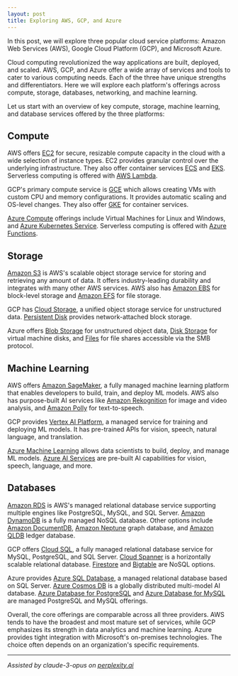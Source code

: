 ```yaml
---
layout: post
title: Exploring AWS, GCP, and Azure
---
```


In this post, we will explore three popular cloud service platforms: Amazon Web Services (AWS), Google Cloud Platform (GCP), and Microsoft Azure.

Cloud computing revolutionized the way applications are built, deployed, and scaled. AWS, GCP, and Azure offer a wide array of services and tools to cater to various computing needs. Each of the three have unique strengths and differentiators. Here we will explore each platform's offerings across compute, storage, databases, networking, and machine learning.

Let us start with an overview of key compute, storage, machine learning, and database services offered by the three platforms:

## Compute

AWS offers [EC2](https://aws.amazon.com/ec2/) for secure, resizable compute capacity in the cloud with a wide selection of instance types. EC2 provides granular control over the underlying infrastructure. They also offer container services [ECS](https://aws.amazon.com/ecs/) and [EKS](https://aws.amazon.com/eks/). Serverless computing is offered with [AWS Lambda](https://aws.amazon.com/lambda/).

GCP's primary compute service is [GCE](https://cloud.google.com/products/compute?hl=en) which allows creating VMs with custom CPU and memory configurations. It provides automatic scaling and OS-level changes. They also offer [GKE](https://cloud.google.com/kubernetes-engine?hl=en) for container services.

[Azure Compute](https://azure.microsoft.com/en-gb/products/category/compute) offerings include Virtual Machines for Linux and Windows, and [Azure Kubernetes Service](https://azure.microsoft.com/en-gb/products/kubernetes-service). Serverless computing is offered with [Azure Functions](https://azure.microsoft.com/en-gb/products/functions).

## Storage

[Amazon S3](https://aws.amazon.com/s3/) is AWS's scalable object storage service for storing and retrieving any amount of data. It offers industry-leading durability and integrates with many other AWS services. AWS also has [Amazon EBS](https://aws.amazon.com/ebs/) for block-level storage and [Amazon EFS](https://aws.amazon.com/efs/) for file storage.

GCP has [Cloud Storage](https://cloud.google.com/storage?hl=en), a unified object storage service for unstructured data. [Persistent Disk](https://cloud.google.com/persistent-disk?hl=en) provides network-attached block storage.

Azure offers [Blob Storage](https://azure.microsoft.com/en-gb/products/storage/blobs) for unstructured object data, [Disk Storage](https://azure.microsoft.com/en-gb/products/storage/disks) for virtual machine disks, and [Files](https://azure.microsoft.com/en-gb/products/storage/files) for file shares accessible via the SMB protocol.

## Machine Learning

AWS offers [Amazon SageMaker](https://aws.amazon.com/sagemaker/), a fully managed machine learning platform that enables developers to build, train, and deploy ML models. AWS also has purpose-built AI services like [Amazon Rekognition](https://aws.amazon.com/rekognition/) for image and video analysis, and [Amazon Polly](https://aws.amazon.com/polly/) for text-to-speech.

GCP provides [Vertex AI Platform](https://cloud.google.com/vertex-ai?hl=en), a managed service for training and deploying ML models. It has pre-trained APIs for vision, speech, natural language, and translation.

[Azure Machine Learning](https://azure.microsoft.com/en-gb/products/machine-learning) allows data scientists to build, deploy, and manage ML models. [Azure AI Services](https://azure.microsoft.com/en-us/products/ai-services) are pre-built AI capabilities for vision, speech, language, and more.

## Databases

[Amazon RDS](https://aws.amazon.com/rds/) is AWS's managed relational database service supporting multiple engines like PostgreSQL, MySQL, and SQL Server. [Amazon DynamoDB](https://aws.amazon.com/dynamodb/) is a fully managed NoSQL database. Other options include [Amazon DocumentDB](https://aws.amazon.com/documentdb/), [Amazon Neptune](https://aws.amazon.com/neptune/) graph database, and [Amazon QLDB](https://aws.amazon.com/qldb/) ledger database.

GCP offers [Cloud SQL](https://cloud.google.com/sql?hl=en), a fully managed relational database service for MySQL, PostgreSQL, and SQL Server. [Cloud Spanner](https://cloud.google.com/spanner?hl=en) is a horizontally scalable relational database. [Firestore](https://cloud.google.com/firestore?hl=en) and [Bigtable](https://cloud.google.com/bigtable?hl=en) are NoSQL options.

Azure provides [Azure SQL Database](https://azure.microsoft.com/en-gb/products/azure-sql/database), a managed relational database based on SQL Server. [Azure Cosmos DB](https://learn.microsoft.com/en-us/azure/cosmos-db/introduction) is a globally distributed multi-model AI database. [Azure Database for PostgreSQL](https://azure.microsoft.com/en-gb/products/postgresql) and [Azure Database for MySQL](https://azure.microsoft.com/en-gb/products/mysql) are managed PostgreSQL and MySQL offerings.

Overall, the core offerings are comparable across all three providers. AWS tends to have the broadest and most mature set of services, while GCP emphasizes its strength in data analytics and machine learning. Azure provides tight integration with Microsoft's on-premises technologies. The choice often depends on an organization's specific requirements.

---
_Assisted by claude-3-opus on [perplexity.ai](https://perplexity.ai)_

<!-- -------------------------------------------------------------- -->
<!-- 
sequence: renumber, accumulate, format

to increment numbers, use multiple cursors then emmet shortcuts

regex...
\[(\d+)\]
to
 [[$1](#ref-$1)]

regex...
\[(\d+)\] (.*)
to
[$1] <a id="ref-$1"></a> [display text]($2)  

change "Citations:" to "## References"
-->
<!-- 
Include images like this:  
<figure style="text-align: center; width:100%;">
    <img src="{{site.baseurl}}/images/experimenting_files/experimenting_18_1.svg" alt="___" style="max-width:90%; 
    height: auto; margin:3% auto; display:block;">
    <figcaption>___</figcaption>
</figure> 
-->
<!-- 
Include code snippets like this:  
```python 
def square(x):
    return x**2
``` 
-->
<!-- 
Cite like this [[2](#ref-2)], and this [[3](#ref-3)]. Use two extra spaces at end of each line for line break
---
### References  
[1] <a id="ref-1"></a> [display text](hyperlink)  
[2] <a id="ref-2"></a> [display text](hyperlink) 
[3] <a id="ref-3"></a> [display text](hyperlink)   
-->
<!-- -------------------------------------------------------------- -->
